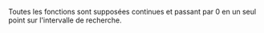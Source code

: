 Toutes les fonctions sont supposées continues et passant par 0 en un seul point sur l'intervalle de recherche.